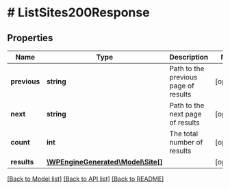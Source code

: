 # # ListSites200Response

## Properties

Name | Type | Description | Notes
------------ | ------------- | ------------- | -------------
**previous** | **string** | Path to the previous page of results | [optional]
**next** | **string** | Path to the next page of results | [optional]
**count** | **int** | The total number of results | [optional]
**results** | [**\WPEngineGenerated\Model\Site[]**](Site.md) |  | [optional]

[[Back to Model list]](../../README.md#models) [[Back to API list]](../../README.md#endpoints) [[Back to README]](../../README.md)
